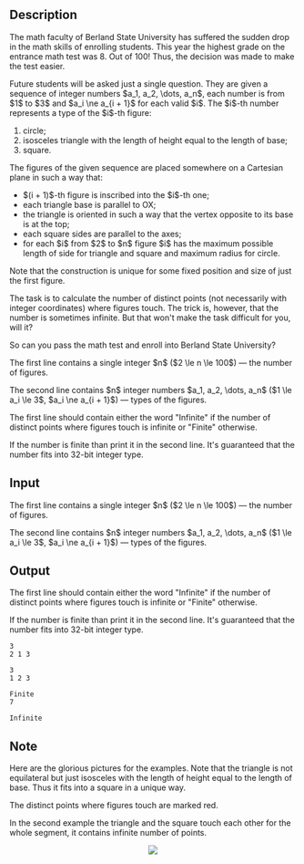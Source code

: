 ## Description

<div><p>The math faculty of Berland State University has suffered the sudden drop in the math skills of enrolling students. This year the highest grade on the entrance math test was 8. Out of 100! Thus, the decision was made to make the test easier.</p><p>Future students will be asked just a single question. They are given a sequence of integer numbers $a_1, a_2, \dots, a_n$, each number is from $1$ to $3$ and $a_i \ne a_{i + 1}$ for each valid $i$. The $i$-th number represents a type of the $i$-th figure:</p><ol> <li> circle; </li><li> isosceles triangle with the length of height equal to the length of base; </li><li> square. </li></ol><p>The figures of the given sequence are placed somewhere on a Cartesian plane in such a way that:</p><ul> <li> $(i + 1)$-th figure is inscribed into the $i$-th one; </li><li> each triangle base is parallel to OX; </li><li> the triangle is oriented in such a way that the vertex opposite to its base is at the top; </li><li> each square sides are parallel to the axes; </li><li> for each $i$ from $2$ to $n$ figure $i$ has the maximum possible length of side for triangle and square and maximum radius for circle. </li></ul><p><span class="tex-font-style-it">Note that the construction is unique for some fixed position and size of just the first figure.</span></p><p>The task is to calculate the number of <span class="tex-font-style-bf">distinct</span> points (not necessarily with integer coordinates) where figures touch. The trick is, however, that the number is sometimes infinite. But that won't make the task difficult for you, will it?</p><p>So can you pass the math test and enroll into Berland State University?</p></div><div class="input-specification"><p>The first line contains a single integer $n$ ($2 \le n \le 100$) — the number of figures.</p><p>The second line contains $n$ integer numbers $a_1, a_2, \dots, a_n$ ($1 \le a_i \le 3$, $a_i \ne a_{i + 1}$) — types of the figures.</p></div><div class="output-specification"><p>The first line should contain either the word "<span class="tex-font-style-tt">Infinite</span>" if the number of distinct points where figures touch is infinite or "<span class="tex-font-style-tt">Finite</span>" otherwise.</p><p>If the number is finite than print it in the second line. It's guaranteed that the number fits into 32-bit integer type.</p></div>

## Input

<p>The first line contains a single integer $n$ ($2 \le n \le 100$) — the number of figures.</p><p>The second line contains $n$ integer numbers $a_1, a_2, \dots, a_n$ ($1 \le a_i \le 3$, $a_i \ne a_{i + 1}$) — types of the figures.</p>

## Output

<p>The first line should contain either the word "<span class="tex-font-style-tt">Infinite</span>" if the number of distinct points where figures touch is infinite or "<span class="tex-font-style-tt">Finite</span>" otherwise.</p><p>If the number is finite than print it in the second line. It's guaranteed that the number fits into 32-bit integer type.</p>





```input1
3
2 1 3
```




```input2
3
1 2 3
```




```output1
Finite
7
```




```output2
Infinite
```



## Note

<p>Here are the glorious pictures for the examples. Note that the triangle is not equilateral but just isosceles with the length of height equal to the length of base. Thus it fits into a square in a unique way.</p><p>The distinct points where figures touch are marked red.</p><p>In the second example the triangle and the square touch each other for the whole segment, it contains infinite number of points.</p><center> <img class="tex-graphics" src="file://6urpl2gL.png" style="max-width: 100.0%;max-height: 100.0%;"> </center>
